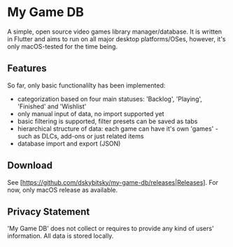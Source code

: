 # My Game DB

A simple, open source video games library manager/database. It is written in Flutter and aims to run on all major desktop platforms/OSes, however, it's only macOS-tested for the time being.

## Features

So far, only basic functionalilty has been implemented:

 - categorization based on four main statuses: 'Backlog', 'Playing', 'Finished' and 'Wishlist'
 - only manual input of data, no import supported yet
 - basic filtering is supported, filter presets can be saved as tabs
 - hierarchical structure of data: each game can have it's own 'games' - such as DLCs, add-ons or just related items
 - database import and export (JSON)

## Download

See [https://github.com/dskybitsky/my-game-db/releases|Releases]. For now, only macOS release as available.

## Privacy Statement

'My Game DB' does not collect or requires to provide any kind of users' information. All data is stored locally.

